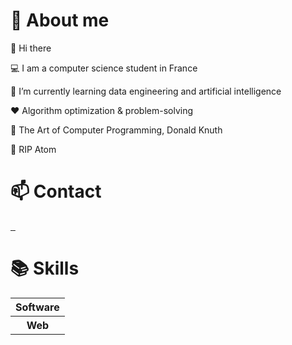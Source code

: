 
# :boy: About me

:wave: Hi there

:computer: I am a computer science student in France

:seedling: I’m currently learning data engineering and artificial intelligence

:heart: Algorithm optimization & problem-solving

:book: The Art of Computer Programming, Donald Knuth

:pray: RIP Atom

# :mailbox: Contact

<a href="https://www.linkedin.com/in/thibault-gounant/">
    <img alt="" src="https://img.shields.io/badge/linkedin-black?style=for-the-badge&logo=linkedin&logoColor=white">
</a>

<a href="mailto:gounant.thibault@gmail.com">
    <img alt="" src="https://img.shields.io/badge/gmail-black?style=for-the-badge&logo=gmail&logoColor=white">
</a>

<a href="https://discord.com/users/266465439222202372">
    <img alt="" src="https://img.shields.io/badge/discord-black?style=for-the-badge&logo=discord&logoColor=white">
</a>

# :books: Skills

<table>
    <tr>
        <th scope="row">Software</th>
    </tr>
    <tr>
        <th scope="row">Web</th>
    </tr>
</table>
